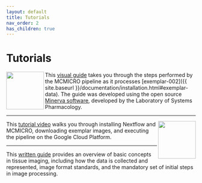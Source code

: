 ```yaml
---
layout: default
title: Tutorials
nav_order: 2
has_children: true
---
```


# Tutorials

<a href="pipeline-visual-guide.html"><img margin-right="10px" align="left" width="100" height="100" src="{{ site.baseurl }}/images/tutorials/vizguide.png"></a>
This [visual guide](pipeline-visual-guide.html) takes you through the steps performed by the MCMICRO pipeline as it processes [exemplar-002]({{ site.baseurl }}/documentation/installation.html#exemplar-data). The guide was developed using the open source [Minerva software](https://www.cycif.org/software/minerva), developed by the Laboratory of Systems Pharmacology.

---

<a href="https://youtu.be/tLWMe_uJY9A"><img margin-left="10px" align="right" width="100" height="100" src="https://img.youtube.com/vi/tLWMe_uJY9A/0.jpg"></a>
This [tutorial video](https://youtu.be/tLWMe_uJY9A) walks you through installing Nextflow and MCMICRO, downloading exemplar images, and executing the pipeline on the Google Cloud Platform.

---

This [written guide](basics.html) provides an overview of basic concepts in tissue imaging, including how the data is collected and represented, image format standards, and the mandatory set of initial steps in image processing.
